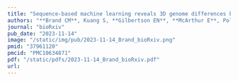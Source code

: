 ```yaml
---
title: "Sequence-based machine learning reveals 3D genome differences between bonobos and chimpanzees"
authors: "**Brand CM**, Kuang S, **Gilbertson EN**, **McArthur E**, Pollard KS, Webster TH, Capra JA."
journal: "bioRxiv"
pub_date: "2023-11-14"
image: "/static/img/pub/2023-11-14_Brand_bioRxiv.png"
pmid: "37961120"
pmcid: "PMC10634871"
pdf: "/static/pdfs/2023-11-14_Brand_bioRxiv.pdf"
url: 
---
```

